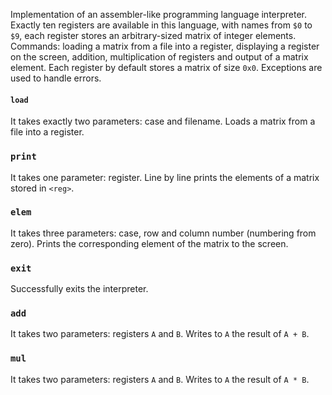 Implementation of an assembler-like programming language interpreter.
Exactly ten registers are available in this language, with names from `$0` to `$9`,
each register stores an arbitrary-sized matrix of integer elements.
Commands: loading a matrix from a file into a register, displaying a register on the screen,
addition, multiplication of registers and output of a matrix element.
Each register by default stores a matrix of size `0x0`.
Exceptions are used to handle errors.

#### `load`
It takes exactly two parameters: case and filename.
Loads a matrix from a file into a register.

### `print`
It takes one parameter: register.
Line by line prints the elements of a matrix stored in `<reg>`.

### `elem`
It takes three parameters: case, row and column number (numbering from zero).
Prints the corresponding element of the matrix to the screen.

### `exit`
Successfully exits the interpreter.

### `add`
It takes two parameters: registers `A` and `B`.
Writes to `A` the result of `A + B`.

### `mul`
It takes two parameters: registers `A` and `B`.
Writes to `A` the result of `A * B`.